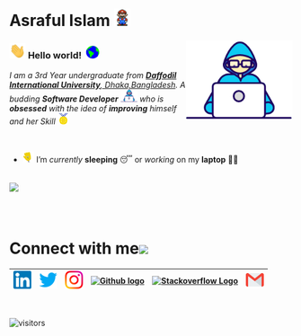 # Asraful Islam  <img src="https://github.com/Emon526/Emon526/blob/main/Assets/Mario_Hello_Big.gif" width="30px">



<img align="right" alt="PC GIF" src="https://github.com/Emon526/Emon526/blob/main/Assets/Developer.gif" width="190" />

### <img src="https://github.com/Emon526/Emon526/blob/main/Assets/Hi.gif" width="29px"> **Hello world!** &nbsp;<img src="https://github.com/Emon526/Emon526/blob/main/Assets/Earth.gif" width="24px">

<p>
  <em>
    I am a 3rd Year undergraduate from <a href="https://daffodilvarsity.edu.bd//"> <b>Daffodil International University</b>, Dhaka,Bangladesh</a>.  
    A budding <b>Software Developer</b> <img src="https://github.com/Emon526/Emon526/blob/main/Assets/Developer.gif" width="30px">  who is <b>obsessed</b>
    with the idea of <b>improving</b> himself and her Skill <img src="https://github.com/Emon526/Emon526/blob/main/Assets/Medal.gif" width="20px">
  </em>  
</p>

<br>

- <img alt="GIF" src="https://github.com/Emon526/Emon526/blob/main/Assets/wave.gif" width="20vw" /> I’m *currently* **sleeping** 😴 or *working* on my **laptop** 👨‍💻
<!-- - <img alt="GIF" src="https://github.com/Emon526/Emon526/blob/main/Assets/gandalf_parrot.gif" width="20vw" /> I’m *currently learning* how to **flex README** on my **profile** 💪.
- <img alt="GIF" src="https://github.com/Emon526/Emon526/blob/main/Assets/headbang.gif" width="20vw" /> I’m *looking to collaborate* on **python 🐍 projects**.
- <img alt="GIF" src="https://github.com/Emon526/Emon526/blob/main/Assets/Assets/hmm.gif" width="20vw" /> I’m *looking* for *help* with **wifi connection 🌐**
- <img alt="GIF" src="https://github.com/Emon526/Emon526/blob/main/Assets/happy.gif" width="20vw" /> *Ask me* about **why do I think aliens 👽 exist.**
- <img alt="GIF" src="https://github.com/Emon526/Emon526/blob/main/Assets/powerup.gif" width="20vw" /> **Pronouns:** [*He/Him*](https://pronoun.is/he) 🧔
- <img alt="GIF" src="https://github.com/Emon526/Emon526/blob/main/Assets/coin.gif" width="20vw" /> **Fun fact:** My *smartness* 💡 lies in my *laziness* 😴 -->


<br>

<table>
<tbody>
<a href="https://github.com/Emon526">
  <img align="center" src="https://github-readme-stats.vercel.app/api/top-langs/?username=Emon526&theme=dark&hide_langs_below=1" />
</a>
</table>



<!-- <a href="https://github.com/Emon526">
 <img align="center" src="https://github-readme-stats.vercel.app/api?username=Emon526&show_icons=true&theme=dark&line_height=27" alt="Asraful Islam's github stats"/>
</a>

<br> -->

<!-- 


<a href="https://github.com/Emon526/portpolio">
 <img align="center" src="https://github-readme-stats.vercel.app/api/pin/?username=Emon526&repo=Portpolio&theme=dark" />
</a>

 <br> -->
 
<!-- ![Asraful's github stats](https://github-readme-stats.vercel.app/api?username=Emon526&show_icons=true&hide_border=true) -->

<!-- <br>
<a href="https://github.com/Emon526/Emon526">
  <img align="left" src="https://github-readme-stats.vercel.app/api/pin/?username=Emon526&repo=Emon526&theme=dark" />
  <br>
</a>
<br>
<br>
<br> -->
<br>

# Connect with me<img src="https://github.com/TheDudeThatCode/TheDudeThatCode/blob/master/Assets/Handshake.gif" height="32px">



| [<img src="https://github.com/Emon526/Emon526/blob/main/Assets/Linkedin.svg" alt="Linkedin Logo" width="32">](https://www.linkedin.com/in/asraful-islam-emon/) | [<img src="https://github.com/Emon526/Emon526/blob/main/Assets/Twitter.svg" alt="Twitter Logo" width="32">](https://twitter.com/emon526) | [<img src="https://github.com/Emon526/Emon526/blob/main/Assets/Instagram.svg" alt="instagram logo" width="32">](https://www.instagram.com/asraful_islam_emon/)| [<img src="https://cdn.svgporn.com/logos/github-icon.svg" alt="Github logo" width="34">](https://github.com/Emon526) | [<img src="https://cdn.svgporn.com/logos/stackoverflow-icon.svg" alt="Stackoverflow Logo" width="28">](https://stackoverflow.com/users/14610345/asraful-islam) |  [<img src="https://github.com/Emon526/Emon526/blob/main/Assets/Gmail.svg" alt="Gmail logo" height="32">](mailto:emonats526@gmail.com)
|:---:|:---:|:---:|:---:|:---:|:---:|



<br>

<!-- 


## 𝗠𝘆 𝗧𝗲𝗰𝗸 𝗦𝘁𝗮𝗰𝗸

<table>
  <tbody>
    <tr valign="top">
      <td width="25%" align="center">
        <span>𝗛𝗧𝗠𝗟𝟱</span><br><br><br>
        <img height="64px" src="https://cdn.svgporn.com/logos/html-5.svg">
      </td>
      <td width="25%" align="center">
        <span>𝗖𝗦𝗦𝟯</span><br><br><br>
        <img height="64px" src="https://cdn.svgporn.com/logos/css-3.svg">
      </td>
      <td width="25%" align="center">
        <span>𝗝𝗮𝘃𝗮𝗦𝗰𝗿𝗶𝗽𝘁</span><br><br><br>
        <img height="64px" src="https://cdn.svgporn.com/logos/javascript.svg">
      </td>
      <td width="25%" align="center">
        <span>𝗩𝘂𝗲</span><br><br><br>
        <img height="64px" src="https://cdn.svgporn.com/logos/vue.svg">
      </td>
    </tr>
    <tr valign="top">
      <td width="25%" align="center">
        <span>𝗪𝗲𝗯𝗽𝗮𝗰𝗸</span><br><br><br>
        <img height="64px" src="https://cdn.svgporn.com/logos/webpack.svg">
      </td>
      <td width="25%" align="center">
        <span>𝗘𝘀𝗹𝗶𝗻𝘁</span><br><br><br>
        <img height="64px" src="https://cdn.svgporn.com/logos/eslint.svg">
      </td>
      <td width="25%" align="center">
        <span>𝗚𝗶𝘁</span><br><br><br>
        <img height="64px" src="https://cdn.svgporn.com/logos/git-icon.svg">
      </td>
      <td width="25%" align="center">
        <span>𝗩𝗦 𝗖𝗼𝗱𝗲</span><br><br><br>
        <img height="64px" src="https://cdn.svgporn.com/logos/visual-studio-code.svg">
      </td>
    </tr>
    <tr valign="top">
      <td width="25%" align="center">
        <span>𝗟𝗲𝘀𝘀</span><br><br><br>
        <img height="64px" src="https://cdn.svgporn.com/logos/less.svg">
      </td>
      <td width="25%" align="center">
        <span>𝗦𝗮𝘀𝘀/𝗦𝗖𝗦𝗦</span><br><br><br>
        <img height="64px" src="https://cdn.svgporn.com/logos/sass.svg">
      </td>
      <td width="25%" align="center">
        <span>𝗧𝗮𝗶𝗹𝘄𝗶𝗻𝗱𝗖𝘀𝘀</span><br><br><br>
        <img height="64px" src="https://cdn.svgporn.com/logos/tailwindcss-icon.svg">
      </td>
      <td width="25%" align="center">
        <span>𝗡𝗲𝘁𝗹𝗶𝗳𝘆</span><br><br><br>
        <img height="64px" src="https://cdn.svgporn.com/logos/netlify.svg">
      </td>
    </tr>
  </tbody>
</table> -->


![visitors](https://visitor-badge.laobi.icu/badge?page_id=Emon526)


